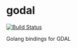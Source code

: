 # godal
[![Build Status](https://github.com/airbusgeo/godal/workflows/build/badge.svg?branch=main&event=push)](https://github.com/airbusgeo/godal/actions?query=workflow%3Agodal+event%3Apush+branch%3Amain)

Golang bindings for GDAL



